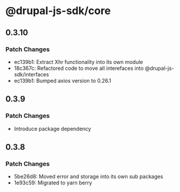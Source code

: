 # @drupal-js-sdk/core

## 0.3.10

### Patch Changes

- ec139b1: Extract Xhr functionality into its own module
- 18c367c: Refactored code to move all interefaces into @drupal-js-sdk/interfaces
- ec139b1: Bumped axios version to 0.26.1

## 0.3.9

### Patch Changes

- Introduce package dependency

## 0.3.8

### Patch Changes

- 5be26d8: Moved error and storage into its own sub packages
- 1e93c59: Migrated to yarn berry
